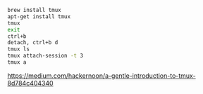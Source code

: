 ```bash
brew install tmux
apt-get install tmux
tmux
exit
ctrl+b
detach, ctrl+b d
tmux ls
tmux attach-session -t 3
tmux a
```

https://medium.com/hackernoon/a-gentle-introduction-to-tmux-8d784c404340
